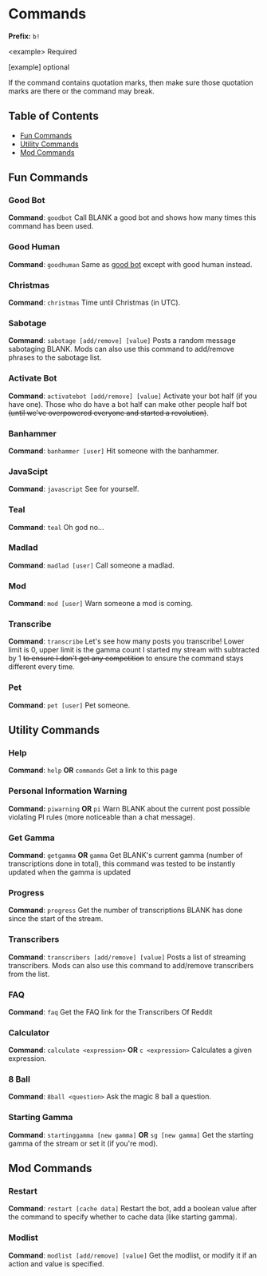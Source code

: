 # Commands
**Prefix:** `b!`

&lt;example> Required

[example] optional

If the command contains quotation marks, then make sure those quotation marks are there or the command may break.

## Table of Contents
- [Fun Commands](#fun-commands)
- [Utility Commands](#utility-commands)
- [Mod Commands](#mod-commands)

## Fun Commands
### Good Bot
**Command**: `goodbot`
Call BLANK a good bot and shows how many times this command has been used.
### Good Human
**Command**: `goodhuman`
Same as [good bot](#good-bot) except with good human instead.
### Christmas
**Command**: `christmas`
Time until Christmas (in UTC).
### Sabotage
**Command**: `sabotage [add/remove] [value]`
Posts a random message sabotaging BLANK. Mods can also use this command to add/remove phrases to the sabotage list.
### Activate Bot
**Command**: `activatebot [add/remove] [value]`
Activate your bot half (if you have one). Those who do have a bot half can make other people half bot ~~(until we've
overpowered everyone and started a revolution)~~.
### Banhammer
**Command**: `banhammer [user]`
Hit someone with the banhammer.
### JavaScipt
**Command**: `javascript`
See for yourself.
### Teal
**Command**: `teal`
Oh god no...
### Madlad
**Command**: `madlad [user]`
Call someone a madlad.
### Mod
**Command**: `mod [user]`
Warn someone a mod is coming.
### Transcribe
**Command**: `transcribe`
Let's see how many posts you transcribe! Lower limit is 0, upper limit is the gamma count I started my stream with 
subtracted by 1 ~~to ensure I don't get any competition~~ to ensure the command stays different every time.
### Pet
**Command**: `pet [user]`
Pet someone.

## Utility Commands
### Help
**Command**: `help` **OR** `commands`
Get a link to this page
### Personal Information Warning
**Command:** `piwarning` **OR** `pi`
Warn BLANK about the current post possible violating PI rules (more noticeable than a chat message).
### Get Gamma
**Command**: `getgamma` **OR** `gamma`
Get BLANK's current gamma (number of transcriptions done in total), this command was tested to be instantly updated when the gamma is updated
### Progress
**Command**: `progress`
Get the number of transcriptions BLANK has done since the start of the stream.
### Transcribers
**Command**: `transcribers [add/remove] [value]`
Posts a list of streaming transcribers. Mods can also use this command to add/remove transcribers from the list.
### FAQ
**Command**: `faq`
Get the FAQ link for the Transcribers Of Reddit
### Calculator
**Command**: `calculate <expression>` **OR** `c <expression>`
Calculates a given expression.
### 8 Ball
**Command**: `8ball <question>`
Ask the magic 8 ball a question.
### Starting Gamma
**Command**: `startinggamma [new gamma]` **OR** `sg [new gamma]`
Get the starting gamma of the stream or set it (if you're mod).

## Mod Commands
### Restart
**Command**: `restart [cache data]`
Restart the bot, add a boolean value after the command to specify whether to cache data (like starting gamma).
### Modlist
**Command**: `modlist [add/remove] [value]`
Get the modlist, or modify it if an action and value is specified.
